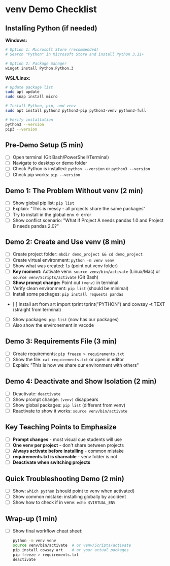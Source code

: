 # venv Demo Checklist

## Installing Python (if needed)

**Windows:**
```bash
# Option 1: Microsoft Store (recommended)
# Search "Python" in Microsoft Store and install Python 3.11+

# Option 2: Package manager
winget install Python.Python.3
```

**WSL/Linux:**
```bash
# Update package list
sudo apt update
sudo snap install micro

# Install Python, pip, and venv
sudo apt install python3 python3-pip python3-venv python3-full

# Verify installation
python3 --version
pip3 --version
```

## Pre-Demo Setup (5 min)
- [ ] Open terminal (Git Bash/PowerShell/Terminal)
- [ ] Navigate to desktop or demo folder
- [ ] Check Python is installed: `python --version` or `python3 --version`
- [ ] Check pip works: `pip --version`

## Demo 1: The Problem Without venv (2 min)
- [ ] Show global pip list: `pip list` 
- [ ] Explain: "This is messy - all projects share the same packages"
- [ ] Try to install in the global env <- error
- [ ] Show conflict scenario: "What if Project A needs pandas 1.0 and Project B needs pandas 2.0?"

## Demo 2: Create and Use venv (8 min)
- [ ] Create project folder: `mkdir demo_project && cd demo_project`
- [ ] Create virtual environment: `python -m venv venv`
- [ ] Show what was created: `ls` (point out venv folder)
- [ ] **Key moment:** Activate venv: `source venv/bin/activate` (Linux/Mac) or `source venv/Scripts/activate` (Git Bash)
- [ ] **Show prompt change:** Point out `(venv)` in terminal
- [ ] Verify clean environment: `pip list` (should be minimal)
- [ ] Install some packages: `pip install requests pandas`
- [ ] Install art from art import tprint tprint("PYTHON") and cowsay -t TEXT (straight from terminal)
- [ ] Show packages: `pip list` (now has our packages)
- [ ] Also show the environement in vscode

## Demo 3: Requirements File (3 min)
- [ ] Create requirements: `pip freeze > requirements.txt`
- [ ] Show the file: `cat requirements.txt` or open in editor
- [ ] Explain: "This is how we share our environment with others"

## Demo 4: Deactivate and Show Isolation (2 min)
- [ ] Deactivate: `deactivate`
- [ ] Show prompt change: `(venv)` disappears
- [ ] Show global packages: `pip list` (different from venv)
- [ ] Reactivate to show it works: `source venv/bin/activate`

## Key Teaching Points to Emphasize
- [ ] **Prompt changes** - most visual cue students will use
- [ ] **One venv per project** - don't share between projects
- [ ] **Always activate before installing** - common mistake
- [ ] **requirements.txt is shareable** - venv folder is not
- [ ] **Deactivate when switching projects**

## Quick Troubleshooting Demo (2 min)
- [ ] Show: `which python` (should point to venv when activated)
- [ ] Show common mistake: installing globally by accident
- [ ] Show how to check if in venv: `echo $VIRTUAL_ENV`

## Wrap-up (1 min)
- [ ] Show final workflow cheat sheet:
  ```bash
  python -m venv venv
  source venv/bin/activate  # or venv/Scripts/activate
  pip install cowsay art    # or your actual packages
  pip freeze > requirements.txt
  deactivate
  ```
